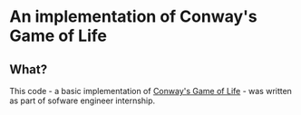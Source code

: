 <h1>An implementation of Conway's Game of Life</h1>

<h2>What?</h2>

This code - a basic implementation of <a href="https://en.wikipedia.org/wiki/Conway's_Game_of_Life">Conway's Game of Life</a> - was written as part of sofware engineer internship.



